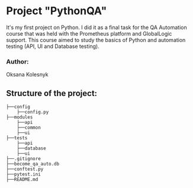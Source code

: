 # Project "PythonQA"

It's my first project on Python. I did it as a final task for the QA Automation course that was held with the Prometheus platform and GlobalLogic support. This course aimed to study the basics of Python and automation testing (API, UI and Database testing).

### Author:

Oksana Kolesnyk


## Structure of the project:

```plaintext
├──config
    ├──config.py
├──modules
    ├──api
    ├──common
    ├──ui
├──tests
    ├──api
    ├──database
    ├──ui
├──.gitignore
├──become_qa_auto.db
├──conftest.py
├──pytest.ini
├──README.md

